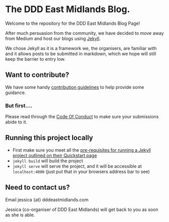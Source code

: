 # The DDD East Midlands Blog.

Welcome to the repository for the DDD East Midlands Blog Page!

After much persuasion from the community, we have decided to move away from Medium and host our blogs using [Jekyll](https://jekyllrb.com/). 

We chose Jekyll as it is a framework we, the organisers, are familiar with and it allows posts to be submitted in markdown, which we hope will still keep the barrier to entry low.

## Want to contribute?

We have some handy [contribution guidelines](.github/contributing.md) to help provide some guidance.

### But first....

Please read through the [Code Of Conduct](./CODE_OF_CONDUCT.md) to make sure your submissions abide to it.

## Running this project locally

- First make sure you meet all the [pre-requisites for running a Jekyll project outlined on their Quickstart page](https://jekyllrb.com/docs/)
- `jekyll build` will build the project
- `jekyll serve` will serve the project, and it will be accessible at `localhost:4000` (just put that in your browsers address bar to see)

## Need to contact us?

Email jessica {at} dddeastmidlands.com 

Jessica (co-organiser of DDD East Midlands) will get back to you as soon as she is able.